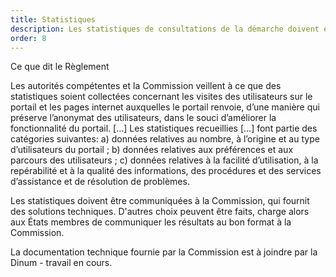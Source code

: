 ```yaml
---
title: Statistiques
description: Les statistiques de consultations de la démarche doivent être communiquées à la Commission européenne.
order: 8
---
```


<div class="fr-callout"> 
<p class="fr-callout__title">Ce que dit le Règlement</p> 
<p class="fr-callout__text">Les autorités compétentes et la Commission veillent à ce que des statistiques soient collectées concernant les visites des utilisateurs sur le portail et les pages internet auxquelles le portail renvoie, d’une manière qui préserve l’anonymat des utilisateurs, dans le souci d’améliorer la fonctionnalité du portail. [...] Les statistiques recueillies [...] font partie des catégories suivantes: a) données relatives au nombre, à l’origine et au type d’utilisateurs du portail ; b) données relatives aux préférences et aux parcours des utilisateurs ; c) données relatives à la facilité d’utilisation, à la repérabilité et à la qualité des informations, des procédures et des services d’assistance et de résolution de problèmes.</p> 
</div> 

Les statistiques doivent être communiquées à la Commission, qui fournit des solutions techniques. D'autres choix peuvent être faits, charge alors aux États membres de communiquer les résultats au bon format à la Commission.

<div class="fr-highlight">
	<p>La documentation technique fournie par la Commission est à joindre par la Dinum - travail en cours.
	</p>
</div>
